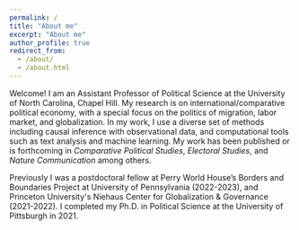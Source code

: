 ```yaml
---
permalink: /
title: "About me"
excerpt: "About me"
author_profile: true
redirect_from: 
  - /about/
  - /about.html
---
```


Welcome! I am an Assistant Professor of Political Science at the University of North Carolina, Chapel Hill. My research is on international/comparative political economy, with a special focus on the politics of migration, labor market, and globalization. In my work, I use a diverse set of methods including causal inference with observational data, and computational tools such as text analysis and machine learning. My work has been published or is forthcoming in *Comparative Political Studies*, *Electoral Studies*, and *Nature Communication* among others. 

Previously I was a postdoctoral fellow at Perry World House’s Borders and Boundaries Project at University of Pennsylvania (2022-2023), and Princeton University's Niehaus Center for Globalization & Governance (2021-2022). I completed my Ph.D. in Political Science at the University of Pittsburgh in 2021. 



